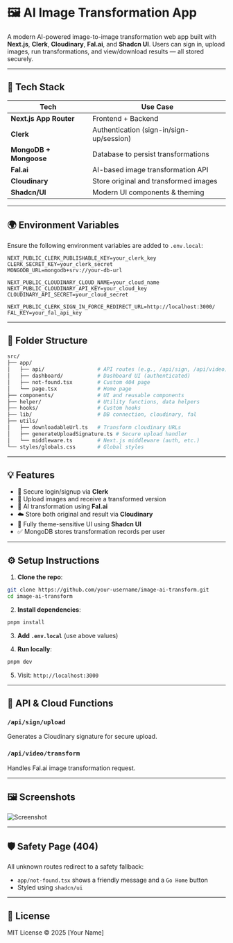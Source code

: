 # 🖼️ AI Image Transformation App

A modern AI-powered image-to-image transformation web app built with **Next.js**, **Clerk**, **Cloudinary**, **Fal.ai**, and **Shadcn UI**. Users can sign in, upload images, run transformations, and view/download results — all stored securely.

---

## 🚀 Tech Stack

| Tech                   | Use Case                                 |
| ---------------------- | ---------------------------------------- |
| **Next.js App Router** | Frontend + Backend                       |
| **Clerk**              | Authentication (sign-in/sign-up/session) |
| **MongoDB + Mongoose** | Database to persist transformations      |
| **Fal.ai**             | AI-based image transformation API        |
| **Cloudinary**         | Store original and transformed images    |
| **Shadcn/UI**          | Modern UI components & theming           |

---

## 🌍 Environment Variables

Ensure the following environment variables are added to `.env.local`:

```env
NEXT_PUBLIC_CLERK_PUBLISHABLE_KEY=your_clerk_key
CLERK_SECRET_KEY=your_clerk_secret
MONGODB_URL=mongodb+srv://your-db-url

NEXT_PUBLIC_CLOUDINARY_CLOUD_NAME=your_cloud_name
NEXT_PUBLIC_CLOUDINARY_API_KEY=your_cloud_key
CLOUDINARY_API_SECRET=your_cloud_secret

NEXT_PUBLIC_CLERK_SIGN_IN_FORCE_REDIRECT_URL=http://localhost:3000/
FAL_KEY=your_fal_api_key
```

---

## 🧾 Folder Structure

```bash
src/
├── app/
│   ├── api/                 # API routes (e.g., /api/sign, /api/video)
│   ├── dashboard/           # Dashboard UI (authenticated)
│   ├── not-found.tsx        # Custom 404 page
│   └── page.tsx             # Home page
├── components/              # UI and reusable components
├── helper/                  # Utility functions, data helpers
├── hooks/                   # Custom hooks
├── lib/                     # DB connection, cloudinary, fal
├── utils/
│   ├── downloadableUrl.ts   # Transform cloudinary URLs
│   ├── generateUploadSignature.ts # Secure upload handler
│   └── middleware.ts        # Next.js middleware (auth, etc.)
└── styles/globals.css       # Global styles
```

---

## 💡 Features

* 🔐 Secure login/signup via **Clerk**
* 📄 Upload images and receive a transformed version
* 🧠 AI transformation using **Fal.ai**
* ☁️ Store both original and result via **Cloudinary**
* 🎨 Fully theme-sensitive UI using **Shadcn UI**
* ✅ MongoDB stores transformation records per user

---

## ⚙️ Setup Instructions

1. **Clone the repo**:

```bash
git clone https://github.com/your-username/image-ai-transform.git
cd image-ai-transform
```

2. **Install dependencies**:

```bash
pnpm install
```

3. **Add `.env.local`** (use above values)

4. **Run locally**:

```bash
pnpm dev
```

5. Visit: `http://localhost:3000`

---

## 📸 API & Cloud Functions

### `/api/sign/upload`

Generates a Cloudinary signature for secure upload.

### `/api/video/transform`

Handles Fal.ai image transformation request.

---

## 🖼️ Screenshots

![Screenshot](public/LandingPagw.png)


---

## 🛡️ Safety Page (404)

All unknown routes redirect to a safety fallback:

* `app/not-found.tsx` shows a friendly message and a `Go Home` button
* Styled using `shadcn/ui`

---

## 📝 License

MIT License © 2025 \[Your Name]
